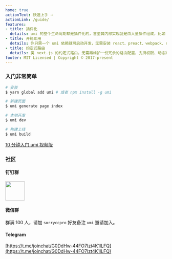 ```yaml
---
home: true
actionText: 快速上手 →
actionLink: /guide/
features:
- title: 插件化
  details: umi 的整个生命周期都是插件化的，甚至其内部实现就是由大量插件组成，比如 pwa、按需加载、一键切换 preact、一键兼容 ie9 等等，都是由插件实现。
- title: 开箱即用
  details: 你只需一个 umi 依赖就可启动开发，无需安装 react、preact、webpack、react-router、babel、jest 等等。
- title: 约定式路由
  details: 类 next.js 的约定式路由，无需再维护一份冗余的路由配置，支持权限、动态路由、嵌套路由等等。
footer: MIT Licensed | Copyright © 2017-present
---
```


### 入门非常简单

```bash
# 安装
$ yarn global add umi # 或者 npm install -g umi

# 新建页面
$ umi generate page index

# 本地开发
$ umi dev

# 构建上线
$ umi build
```

[10 分钟入门 umi 视频版](https://youtu.be/vkAUGUlYm24)

### 社区

#### 钉钉群

<img src="https://gw.alipayobjects.com/zos/rmsportal/wsBGpRlCOkmxHzMHuyAT.jpg" width="60" />

#### 微信群

群满 100 人，请加 `sorryccpro` 好友备注 `umi` 邀请加入。

#### Telegram

[https://t.me/joinchat/G0DdHw-44FO7Izt4K1lLFQ](https://t.me/joinchat/G0DdHw-44FO7Izt4K1lLFQ)
